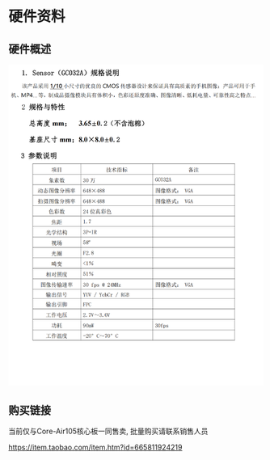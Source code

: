 # 硬件资料

## 硬件概述

![基本信息](air_gc032a.png)

## 购买链接

当前仅与Core-Air105核心板一同售卖, 批量购买请联系销售人员

https://item.taobao.com/item.htm?id=665811924219
